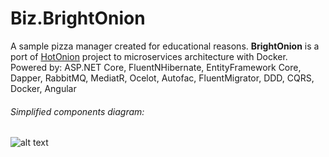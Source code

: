 # Biz.BrightOnion
A sample pizza manager created for educational reasons. **BrightOnion** is a port of [HotOnion](https://github.com/beniaminzaborski/PizzaHotOnion) project to microservices architecture with Docker.
Powered by: ASP.NET Core, FluentNHibernate, EntityFramework Core, Dapper, RabbitMQ, MediatR, Ocelot, Autofac, FluentMigrator, DDD, CQRS, Docker, Angular

###### Simplified components diagram:
![alt text](https://github.com/beniaminzaborski/Biz.BrightOnion/blob/master/BrightOnionArchitecture.png)

